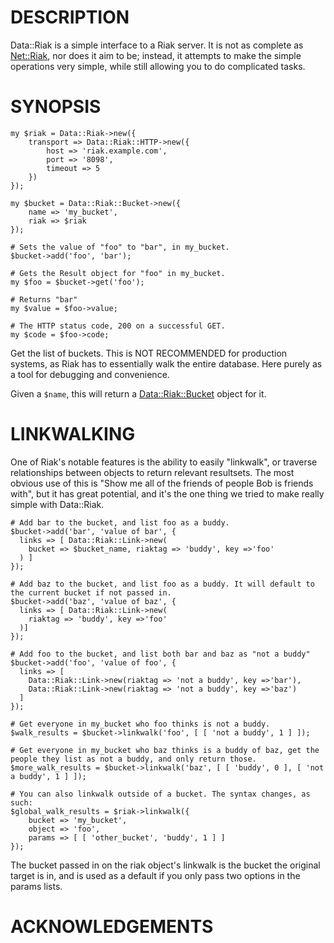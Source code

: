 # DESCRIPTION

Data::Riak is a simple interface to a Riak server. It is not as complete as [Net::Riak](http://search.cpan.org/perldoc?Net::Riak),
nor does it aim to be; instead, it attempts to make the simple operations very simple,
while still allowing you to do complicated tasks.

# SYNOPSIS

    my $riak = Data::Riak->new({
        transport => Data::Riak::HTTP->new({
            host => 'riak.example.com',
            port => '8098',
            timeout => 5
        })
    });

    my $bucket = Data::Riak::Bucket->new({
        name => 'my_bucket',
        riak => $riak
    });

    # Sets the value of "foo" to "bar", in my_bucket.
    $bucket->add('foo', 'bar');

    # Gets the Result object for "foo" in my_bucket.
    my $foo = $bucket->get('foo');

    # Returns "bar"
    my $value = $foo->value;

    # The HTTP status code, 200 on a successful GET.
    my $code = $foo->code;

Get the list of buckets. This is NOT RECOMMENDED for production systems, as Riak
has to essentially walk the entire database. Here purely as a tool for debugging
and convenience.

Given a `$name`, this will return a [Data::Riak::Bucket](http://search.cpan.org/perldoc?Data::Riak::Bucket) object for it.

# LINKWALKING

One of Riak's notable features is the ability to easily "linkwalk", or traverse
relationships between objects to return relevant resultsets. The most obvious use
of this is "Show me all of the friends of people Bob is friends with", but it has
great potential, and it's the one thing we tried to make really simple with Data::Riak.

    # Add bar to the bucket, and list foo as a buddy.
    $bucket->add('bar', 'value of bar', {
      links => [ Data::Riak::Link->new(
        bucket => $bucket_name, riaktag => 'buddy', key =>'foo'
      ) ]
    });

    # Add baz to the bucket, and list foo as a buddy. It will default to the current bucket if not passed in.
    $bucket->add('baz', 'value of baz', {
      links => [ Data::Riak::Link->new(
        riaktag => 'buddy', key =>'foo'
      )]
    });

    # Add foo to the bucket, and list both bar and baz as "not a buddy"
    $bucket->add('foo', 'value of foo', {
      links => [
        Data::Riak::Link->new(riaktag => 'not a buddy', key =>'bar'),
        Data::Riak::Link->new(riaktag => 'not a buddy', key =>'baz')
      ]
    });

    # Get everyone in my_bucket who foo thinks is not a buddy.
    $walk_results = $bucket->linkwalk('foo', [ [ 'not a buddy', 1 ] ]);

    # Get everyone in my_bucket who baz thinks is a buddy of baz, get the people they list as not a buddy, and only return those.
    $more_walk_results = $bucket->linkwalk('baz', [ [ 'buddy', 0 ], [ 'not a buddy', 1 ] ]);

    # You can also linkwalk outside of a bucket. The syntax changes, as such:
    $global_walk_results = $riak->linkwalk({
        bucket => 'my_bucket',
        object => 'foo',
        params => [ [ 'other_bucket', 'buddy', 1 ] ]
    });

The bucket passed in on the riak object's linkwalk is the bucket the original target is in, and is used as a default if you only pass two options in the params lists.

# ACKNOWLEDGEMENTS

